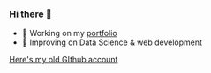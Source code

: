 ### Hi there 👋

- 🔭 Working on my [portfolio](https://hugo-degrossi.fr)
- 🌱 Improving on Data Science & web development

[Here's my old GIthub account](https://github.com/nilitz?tab=repositories)
<!--
**hugo-degrossi/hugo-degrossi** is a ✨ _special_ ✨ repository because its `README.md` (this file) appears on your GitHub profile.

Here are some ideas to get you started:

- 🔭 I’m currently working on ...
- 🌱 I’m currently learning ...
- 👯 I’m looking to collaborate on ...
- 🤔 I’m looking for help with ...
- 💬 Ask me about ...
- 📫 How to reach me: ...
- 😄 Pronouns: ...
- ⚡ Fun fact: ...
-->

